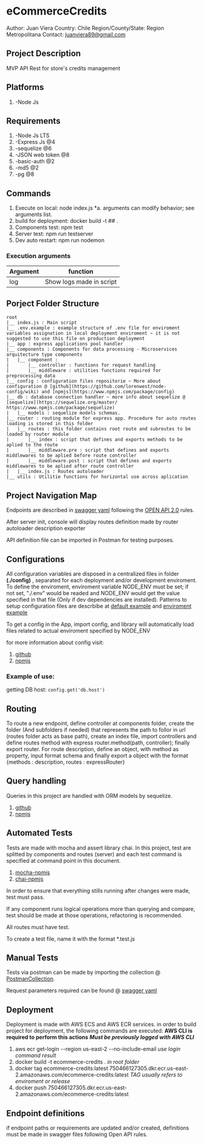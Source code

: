 # eCommerceCredits

   Author: Juan Viera
   Country: Chile
   Region/County/State: Region Metropolitana
   Contact: juanviera89@gmail.com

## Project Description

MVP API Rest for store's credits management

## Platforms

   1. -Node Js

## Requirements

   1. -Node Js LTS
   2. -Express Js @4
   3. -sequelize  @6
   4. -JSON web token @8
   5. -basic-auth @2
   6. -md5 @2
   7. -pg @8

## Commands

  1. Execute on local: node index.js
    *a. arguments can modify behavior; see arguments list.
  2. build for deployment: docker build -t ## . 
  3. Components test: npm test
  4. Server test: npm run testserver
  5. Dev auto restart: npm run nodemon

### Execution arguments

Argument | function
--- | ---
log | Show logs made in script          
## Porject Folder Structure
``` 
root
|__ index.js : Main script 
|__ .env.example : example structure of .env file for enviroment variables assignation in local deployment enviroment ~ it is not suggested to use this file on production deployment
|__ app : express applications pool handler
|__ components : Components for data processing - Microservices arquitecture type components
|   |__ component : 
|       |__ controller : functions for request handling
|       |__ middleware : utilities functions required for preprocessing data
|__ config : configuration files repositorie ~ More about configuration @ [github](https://github.com/lorenwest/node-config/wiki) and [npmjs](https://www.npmjs.com/package/config)
|__ db : database connection handler ~ more info about sequelize @ [sequelize](https://sequelize.org/master/ https://www.npmjs.com/package/sequelize)
|   |__ models : sequelize models schemas. 
|__ router : routing module for express app. Procedure for auto routes loading is stored in this folder
|   |__ routes : this folder contains root route and subroutes to be loaded by router module
|       |__ index : script that defines and exports methods to be aplied to the route
|       |__ middleware.pre : script that defines and exports middlewares to be aplied before route controller
|       |__ middleware.post : script that defines and exports middlewares to be aplied after route controller
|   |__ index.js : Routes autoloader
|__ utils : Utilitie functions for horizontal use across aplication
```

## Project Navigation Map

Endpoints are described in [swagger yaml](./api.yaml) following the [OPEN API 2.0](https://swagger.io/specification/) rules.

After server init, console will display routes definition made by router autoloader description exporter

API definition file can be imported in Postman for testing purposes.

## Configurations

   All configuration variables are disposed in a centralized files in  folder  **(./config)** , separated for each deployment and/or development enviroment. To define the enviroment, enviroment variable NODE_ENV must be set; if not set, "./.env" would be readed and NODE_ENV would get the value specified in that file (Only if dev dependencies are installed). Patterns to setup configuration files are descrbibe at [default example](./config/default.json.example) and [enviroment example](./config/enviroment.json.example)

   To get a config in the App, import config, and library will automatically load files related to actual enviroment specified by NODE_ENV

   for more information about config visit:
   1. [github](https://github.com/lorenwest/node-config/wiki)
   2. [npmjs](https://www.npmjs.com/package/config)

### Example of use:

   getting DB host:
   `config.get('db.host')`

## Routing 

To route a new endpoint, define controller at components folder, create the folder (And subfolders if needed) that represents the path to follor in url (routes folder acts as base path), create an index file, import controllers and define routes method with express router.method(path, controller); finally export router. For route description, define an object, with method as property, input format schema and finally export a object with the format {methods : description, routes : expressRouter} 

## Query handling

Queries in this project are handled with ORM models by sequelize.
   1. [github](https://github.com/sequelize/sequelize)
   2. [npmjs](https://www.npmjs.com/package/sequelize)

## Automated Tests

  Tests are made with mocha and assert library chai. In this project, test are splitted by components and routes (server) and each test command is specified at command point in this document.
  
   1. [mocha-npmjs](https://www.npmjs.com/package/mocha)
   2. [chai-npmjs](https://www.npmjs.com/package/chai)
  
  In order to ensure that everything stills running after changes were made, test must pass.

  If any component runs logical operations more than querying and compare, test should be made at those operations, refactoring is recommended.

  All routes must have test.

  To create a test file, name it with the format *.test.js

## Manual Tests

  Tests via postman can be made by importing the collection @ [PostmanCollection](./ecommerceCredits.postman_collection.json).

  Request parameters required can be found @ [swagger yaml](./api.yaml)

## Deployment
Deployment is made with AWS ECS and AWS ECR services.
in order to build project for deployment, the following commands are executed: **AWS CLI is required to perform this actions**
 ***Must be previously logged with AWS CLI***
1. aws ecr get-login --region us-east-2 --no-include-email
   *use login command result*
2. docker build -t ecommerce-credits .
    *in root folder*
3. docker tag ecommerce-credits:latest 750466127305.dkr.ecr.us-east-2.amazonaws.com/ecommerce-credits:latest
    *TAG usually refers to enviroment or release*
4. docker push  750466127305.dkr.ecr.us-east-2.amazonaws.com/ecommerce-credits:latest

## Endpoint definitions

if endpoint paths or requirements are updated and/or created, definitions must be made in swagger files following Open API rules.